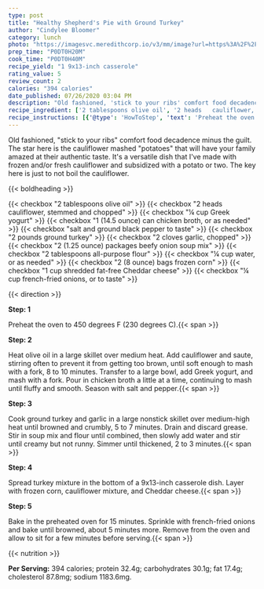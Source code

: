 ```yaml
---
type: post
title: "Healthy Shepherd's Pie with Ground Turkey"
author: "Cindylee Bloomer"
category: lunch
photo: "https://imagesvc.meredithcorp.io/v3/mm/image?url=https%3A%2F%2Fimages.media-allrecipes.com%2Fuserphotos%2F5022505.jpg"
prep_time: "P0DT0H20M"
cook_time: "P0DT0H40M"
recipe_yield: "1 9x13-inch casserole"
rating_value: 5
review_count: 2
calories: "394 calories"
date_published: 07/26/2020 03:04 PM
description: "Old fashioned, 'stick to your ribs' comfort food decadence minus the guilt. The star here is the cauliflower mashed 'potatoes' that will have your family amazed at their authentic taste. It's a versatile dish that I've made with frozen and/or fresh cauliflower and subsidized with a potato or two. The key here is just to not boil the cauliflower."
recipe_ingredient: ['2 tablespoons olive oil', '2 heads   cauliflower, stemmed and chopped', '¼ cup Greek yogurt', '1 (14.5 ounce) can chicken broth, or as needed', 'salt and ground black pepper to taste', '2 pounds ground turkey', '2 cloves garlic, chopped', '2 (1.25 ounce) packages beefy onion soup mix', '2 tablespoons all-purpose flour', '¼ cup water, or as needed', '2 (8 ounce) bags frozen corn', '1 cup shredded fat-free Cheddar cheese', '¼ cup french-fried onions, or to taste']
recipe_instructions: [{'@type': 'HowToStep', 'text': 'Preheat the oven to 450 degrees F (230 degrees C).\n'}, {'@type': 'HowToStep', 'text': 'Heat olive oil in a large skillet over medium heat. Add cauliflower and saute, stirring often to prevent it from getting too brown, until soft enough to mash with a fork, 8 to 10 minutes. Transfer to a large bowl, add Greek yogurt, and mash with a fork. Pour in chicken broth a little at a time, continuing to mash until fluffy and smooth. Season with salt and pepper.\n'}, {'@type': 'HowToStep', 'text': 'Cook ground turkey and garlic in a large nonstick skillet over medium-high heat until browned and crumbly, 5 to 7 minutes. Drain and discard grease. Stir in soup mix and flour until combined, then slowly add water and stir until creamy but not runny. Simmer until thickened, 2 to 3 minutes.\n'}, {'@type': 'HowToStep', 'text': 'Spread turkey mixture in the bottom of a 9x13-inch casserole dish. Layer with frozen corn, cauliflower mixture, and Cheddar cheese.\n'}, {'@type': 'HowToStep', 'text': 'Bake in the preheated oven for 15 minutes. Sprinkle with french-fried onions and bake until browned, about 5 minutes more. Remove from the oven and allow to sit for a few minutes before serving.\n'}]
---
```


Old fashioned, "stick to your ribs" comfort food decadence minus the guilt. The star here is the cauliflower mashed "potatoes" that will have your family amazed at their authentic taste. It's a versatile dish that I've made with frozen and/or fresh cauliflower and subsidized with a potato or two. The key here is just to not boil the cauliflower. 

{{< boldheading >}}

{{< checkbox "2 tablespoons olive oil" >}}
{{< checkbox "2 heads   cauliflower, stemmed and chopped" >}}
{{< checkbox "¼ cup Greek yogurt" >}}
{{< checkbox "1 (14.5 ounce) can chicken broth, or as needed" >}}
{{< checkbox "salt and ground black pepper to taste" >}}
{{< checkbox "2 pounds ground turkey" >}}
{{< checkbox "2 cloves garlic, chopped" >}}
{{< checkbox "2 (1.25 ounce) packages beefy onion soup mix" >}}
{{< checkbox "2 tablespoons all-purpose flour" >}}
{{< checkbox "¼ cup water, or as needed" >}}
{{< checkbox "2 (8 ounce) bags frozen corn" >}}
{{< checkbox "1 cup shredded fat-free Cheddar cheese" >}}
{{< checkbox "¼ cup french-fried onions, or to taste" >}}


{{< direction >}}

**Step: 1**

Preheat the oven to 450 degrees F (230 degrees C).{{< span >}}

**Step: 2**

Heat olive oil in a large skillet over medium heat. Add cauliflower and saute, stirring often to prevent it from getting too brown, until soft enough to mash with a fork, 8 to 10 minutes. Transfer to a large bowl, add Greek yogurt, and mash with a fork. Pour in chicken broth a little at a time, continuing to mash until fluffy and smooth. Season with salt and pepper.{{< span >}}

**Step: 3**

Cook ground turkey and garlic in a large nonstick skillet over medium-high heat until browned and crumbly, 5 to 7 minutes. Drain and discard grease. Stir in soup mix and flour until combined, then slowly add water and stir until creamy but not runny. Simmer until thickened, 2 to 3 minutes.{{< span >}}

**Step: 4**

Spread turkey mixture in the bottom of a 9x13-inch casserole dish. Layer with frozen corn, cauliflower mixture, and Cheddar cheese.{{< span >}}

**Step: 5**

Bake in the preheated oven for 15 minutes. Sprinkle with french-fried onions and bake until browned, about 5 minutes more. Remove from the oven and allow to sit for a few minutes before serving.{{< span >}}

{{< nutrition >}}

**Per Serving:** 394 calories; protein 32.4g; carbohydrates 30.1g; fat 17.4g; cholesterol 87.8mg; sodium 1183.6mg.